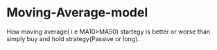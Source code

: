 # Moving-Average-model
How moving average( i.e MA10>MA50) startegy is better or worse than simply buy and hold strategy(Passive or long).
